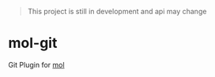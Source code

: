 > This project is still in development and api may change

# mol-git

Git Plugin for [mol](https://github.com/DmitryDodzin/mol)
